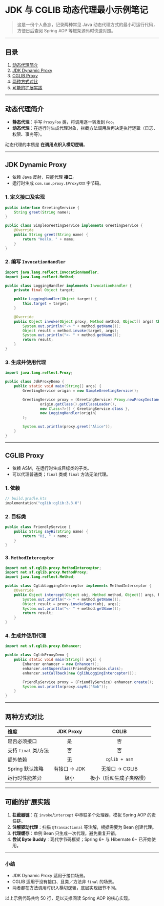 # JDK 与 CGLIB 动态代理最小示例笔记

> 这是一份个人备忘，记录两种常见 Java 动态代理方式的最小可运行代码，方便日后查阅 Spring AOP 等框架源码时快速对照。

---

## 目录
1. [动态代理简介](#动态代理简介)
2. [JDK Dynamic Proxy](#jdk-dynamic-proxy)
3. [CGLIB Proxy](#cglib-proxy)
4. [两种方式对比](#两种方式对比)
5. [可能的扩展实践](#可能的扩展实践)

---

## 动态代理简介

* **静态代理**：手写 `ProxyFoo` 类，将调用逐一转发到 `Foo`。
* **动态代理**：在运行时生成代理对象，拦截方法调用后再决定执行逻辑（日志、权限、事务等）。

动态代理的本质是 **在调用点织入横切逻辑**。

---

## JDK Dynamic Proxy

* 依赖 Java 反射，只能代理 **接口**。
* 运行时生成 `com.sun.proxy.$ProxyXXX` 字节码。

### 1. 定义接口及实现
```java
public interface GreetingService {
    String greet(String name);
}

public class SimpleGreetingService implements GreetingService {
    @Override
    public String greet(String name) {
        return "Hello, " + name;
    }
}
```

### 2. 编写 `InvocationHandler`
```java
import java.lang.reflect.InvocationHandler;
import java.lang.reflect.Method;

public class LoggingHandler implements InvocationHandler {
    private final Object target;

    public LoggingHandler(Object target) {
        this.target = target;
    }

    @Override
    public Object invoke(Object proxy, Method method, Object[] args) throws Throwable {
        System.out.println("-> " + method.getName());
        Object result = method.invoke(target, args);
        System.out.println("<- " + method.getName());
        return result;
    }
}
```

### 3. 生成并使用代理
```java
import java.lang.reflect.Proxy;

public class JdkProxyDemo {
    public static void main(String[] args) {
        GreetingService origin = new SimpleGreetingService();

        GreetingService proxy = (GreetingService) Proxy.newProxyInstance(
                origin.getClass().getClassLoader(),
                new Class<?>[] { GreetingService.class },
                new LoggingHandler(origin)
        );

        System.out.println(proxy.greet("Alice"));
    }
}
```

---

## CGLIB Proxy

* 依赖 ASM，在运行时生成目标类的子类。
* 可以代理普通类；`final` 类或 `final` 方法无法代理。

### 1. 依赖
```kotlin
// build.gradle.kts
implementation("cglib:cglib:3.3.0")
```

### 2. 目标类
```java
public class FriendlyService {
    public String sayHi(String name) {
        return "Hi, " + name;
    }
}
```

### 3. `MethodInterceptor`
```java
import net.sf.cglib.proxy.MethodInterceptor;
import net.sf.cglib.proxy.MethodProxy;
import java.lang.reflect.Method;

public class CglibLoggingInterceptor implements MethodInterceptor {
    @Override
    public Object intercept(Object obj, Method method, Object[] args, MethodProxy proxy) throws Throwable {
        System.out.println("-> " + method.getName());
        Object result = proxy.invokeSuper(obj, args);
        System.out.println("<- " + method.getName());
        return result;
    }
}
```

### 4. 生成并使用代理
```java
import net.sf.cglib.proxy.Enhancer;

public class CglibProxyDemo {
    public static void main(String[] args) {
        Enhancer enhancer = new Enhancer();
        enhancer.setSuperclass(FriendlyService.class);
        enhancer.setCallback(new CglibLoggingInterceptor());

        FriendlyService proxy = (FriendlyService) enhancer.create();
        System.out.println(proxy.sayHi("Bob"));
    }
}
```

---

## 两种方式对比

| 维度 | JDK Proxy | CGLIB |
| :--- | :---: | :---: |
| 是否必须接口 | 是 | 否 |
| 支持 `final` 类/方法 | 否 | 否 |
| 额外依赖 | 无 | `cglib + asm` |
| Spring 默认策略 | 有接口 → JDK | 无接口 → CGLIB |
| 运行时性能差异 | 极小 | 极小（启动生成子类略慢） |

---

## 可能的扩展实践

1. **拦截器链**：在 `invoke`/`intercept` 中串联多个处理器，模拟 Spring AOP 的责任链。
2. **注解驱动代理**：扫描 `@Transactional` 等注解，根据需要为 Bean 创建代理。
3. **代理缓存**：单例 Bean 只生成一次代理，避免重复开销。
4. **尝试 Byte Buddy**：现代字节码框架；Spring 6+ 与 Hibernate 6+ 已开始使用。

---

### 小结

- JDK Dynamic Proxy 适用于接口场景。
- CGLIB 适用于没有接口、且类／方法非 `final` 的场景。
- 两者都在方法调用时织入横切逻辑，底层实现细节不同。

以上示例代码共约 50 行，足以支撑阅读 Spring AOP 的核心实现。

